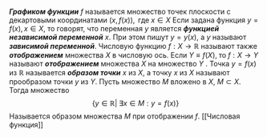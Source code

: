 ___Графиком функции___ $f$ называется множество точек плоскости с декартовыми координатами $(x,f(x)), \text{ где}\; x \in X$
Если задана функция $y = f(x), x\in X$, то говорят, что переменная $y$ является ___функцией независимой переменной___ $x$. 
При этом пишут $y = y(x)$, а  $y$  называют ___зависимой переменной___. 
Числовую функцию $f:X  \to \mathbb{R}$ называют также ___отображением___ множества $X$ в числовую ось. 
Если $Y \equiv f(X), \; \text{то} \; f:X \to Y$ называют ___отображением___ множества $X$ на множество $Y$ . 
Точка $y =f(x)$ из $\mathbb{R}$ называется ___образом точки___ $x$ из $X$, а точку $x$ из $X$ называют прообразом точки $y$ из $Y$. 
Пусть множество $M$ вложено в $X$, $M \subset X$. 
Тогда множество $$
\{ y \in \mathbb{R} | \; \exists x \in M : y =f(x) \}
$$
Называется образом множества $M$ при отображении $f$.
[[Числовая функция]]